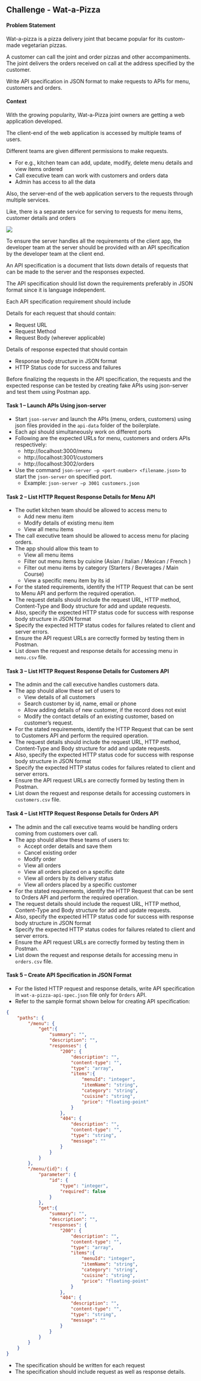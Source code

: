 ## Challenge - Wat-a-Pizza

#### Problem Statement

Wat-a-pizza is a pizza delivery joint that became popular for its custom-made vegetarian pizzas. 

A customer can call the joint and order pizzas and other accompaniments. The joint delivers the orders received on call at the address specified by the customer.

Write API specification in JSON format to make requests to APIs for menu, customers and orders.

#### Context 

With the growing popularity, Wat-a-Pizza joint owners are getting a web application developed.

The client-end of the web application is accessed by multiple teams of users.

Different teams are given different permissions to make requests.
- For e.g., kitchen team can add, update, modify, delete menu details and view items ordered
- Call executive team can work with customers and orders data
- Admin has access to all the data

Also, the server-end of the web application servers to the requests through multiple services.

Like, there is a separate service for serving to requests for menu items, customer details and orders

![](./wat-a-pizza-client-server-communication.jpg)

To ensure the server handles all the requirements of the client app, the developer team at the server should be provided with an API specification by the developer team at the client end.

An API specification is a document that lists down details of requests that can be made to the server and the responses expected.

The API specification should list down the requirements preferably in JSON format since it is language independent.

Each API specification requirement should include

Details for each request that should contain:
- Request URL
- Request Method
- Request Body (wherever applicable)

Details of response expected that should contain
- Response body structure in JSON format
- HTTP Status code for success and failures

Before finalizing the requests in the API specification, the requests and the expected response can be tested by creating fake APIs using json-server and test them using Postman app.

#### Task 1 – Launch APIs Using json-server

- Start `json-server` and launch the APIs (menu, orders, customers) using json files provided in the `api-data` folder of the boilerplate.
- Each api should simultaneously work on different ports
- Following are the expected URLs for menu, customers and orders APIs respectively:
     - http://localhost:3000/menu
     - http://localhost:3001/customers
     - http://localhost:3002/orders
- Use the command `json-server –p <port-number> <filename.json>` to start the `json-server` on specified port.
    - Example: `json-server –p 3001 customers.json`

#### Task 2 – List HTTP Request Response Details for Menu API

- The outlet kitchen team should be allowed to access menu to 
    - Add new menu item
    - Modify details of existing menu item
    - View all menu items
- The call executive team should be allowed to access menu for placing orders.
- The app should allow this team to 
    - View all menu items
    - Filter out menu items by cuisine (Asian / Italian / Mexican / French )
    - Filter out menu items by category (Starters / Beverages / Main Course)
    - View a specific menu item by its id
- For the stated requirements, identify the HTTP Request that can be sent to Menu API and perform the required operation.
- The request details should include the request URL, HTTP method, Content-Type and Body structure for add and update requests.
- Also, specify the expected HTTP status code for success with response body structure in JSON format
- Specify the expected HTTP status codes for failures related to client and server errors.
- Ensure the API request URLs are correctly formed by testing them in Postman.
- List down the request and response details for accessing menu in `menu.csv` file.

#### Task 3 – List HTTP Request Response Details for Customers API

- The admin and the call executive handles customers data. 
- The app should allow these set of users to 
    - View details of all customers
    - Search customer by id, name, email or phone
    - Allow adding details of new customer, if the record does not exist
    - Modify the contact details of an existing customer, based on customer’s request.
- For the stated requirements, identify the HTTP Request that can be sent to Customers API and perform the required operation.
- The request details should include the request URL, HTTP method, Content-Type and Body structure for add and update requests.
- Also, specify the expected HTTP status code for success with response body structure in JSON format
- Specify the expected HTTP status codes for failures related to client and server errors.
- Ensure the API request URLs are correctly formed by testing them in Postman.
- List down the request and response details for accessing customers in `customers.csv` file.

#### Task 4 – List HTTP Request Response Details for Orders API

- The admin and the call executive teams would be handling orders coming from customers over call.
- The app should allow these teams of users to:
    - Accept order details and save them
    - Cancel existing order 
    - Modify order
    - View all orders 
    - View all orders placed on a specific date
    - View all orders by its delivery status
    - View all orders placed by a specific customer
- For the stated requirements, identify the HTTP Request that can be sent to Orders API and perform the required operation.
- The request details should include the request URL, HTTP method, Content-Type and Body structure for add and update requests.
- Also, specify the expected HTTP status code for success with response body structure in JSON format
- Specify the expected HTTP status codes for failures related to client and server errors.
- Ensure the API request URLs are correctly formed by testing them in Postman.
- List down the request and response details for accessing menu in `orders.csv` file.

#### Task 5 – Create API Specification in JSON Format

- For the listed HTTP request and response details, write API specification in `wat-a-pizza-api-spec.json` file only for `Orders` API.
- Refer to the sample format shown below for creating API specification:
```json
{
    "paths": {
        "/menu": {
            "get":{
                "summary": "",
                "description": "",
                "responses": {
                    "200": {
                        "description": "",
                        "content-type": "",
                        "type": "array",
                        "items":{
                            "menuId": "integer",
                            "itemName": "string",
                            "category": "string",
                            "cuisine": "string",
                            "price": "floating-point"
                        }
                    },
                    "404": {
                        "description": "",
                        "content-type": "",
                        "type": "string",
                        "message": ""
                    }
                }
            }
        },
        "/menu/{id}": {
            "parameter": {
                "id": {
                    "type": "integer",
                    "required": false
                }
            },
            "get":{
                "summary": "",
                "description": "",
                "responses": {
                    "200": {
                        "description": "",
                        "content-type": "",
                        "type": "array",
                        "items":{
                            "menuId": "integer",
                            "itemName": "string",
                            "category": "string",
                            "cuisine": "string",
                            "price": "floating-point"
                        }
                    },
                    "404": {
                        "description": "",
                        "content-type": "",
                        "type": "string",
                        "message": ""
                    }
                }
            }
        }
    }
}

```
- The specification should be written for each request
- The specification should include request as well as response details.


